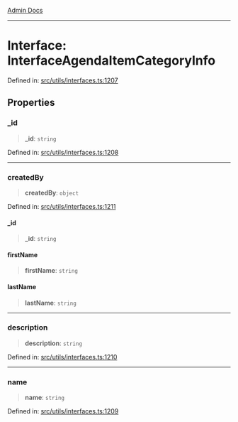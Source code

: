 [Admin Docs](/)

***

# Interface: InterfaceAgendaItemCategoryInfo

Defined in: [src/utils/interfaces.ts:1207](https://github.com/PalisadoesFoundation/talawa-admin/blob/main/src/utils/interfaces.ts#L1207)

## Properties

### \_id

> **\_id**: `string`

Defined in: [src/utils/interfaces.ts:1208](https://github.com/PalisadoesFoundation/talawa-admin/blob/main/src/utils/interfaces.ts#L1208)

***

### createdBy

> **createdBy**: `object`

Defined in: [src/utils/interfaces.ts:1211](https://github.com/PalisadoesFoundation/talawa-admin/blob/main/src/utils/interfaces.ts#L1211)

#### \_id

> **\_id**: `string`

#### firstName

> **firstName**: `string`

#### lastName

> **lastName**: `string`

***

### description

> **description**: `string`

Defined in: [src/utils/interfaces.ts:1210](https://github.com/PalisadoesFoundation/talawa-admin/blob/main/src/utils/interfaces.ts#L1210)

***

### name

> **name**: `string`

Defined in: [src/utils/interfaces.ts:1209](https://github.com/PalisadoesFoundation/talawa-admin/blob/main/src/utils/interfaces.ts#L1209)

